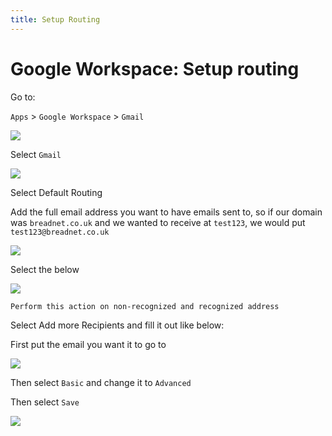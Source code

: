 ```yaml
---
title: Setup Routing
---
```


# Google Workspace: Setup routing

Go to:

`Apps` > `Google Workspace` > `Gmail`

![](/assets/iPZWBvJp9qJTDbh5-image-1642771101260.png)

Select `Gmail`

![](/assets/DEK0ilyWJhXXzqhb-image-1642771115391.png)

Select Default Routing


Add the full email address you want to have emails sent to, so if our domain was `breadnet.co.uk` and we wanted to receive at `test123`, we would put `test123@breadnet.co.uk`

![](/assets/k74fQlTzbNTCoVmD-image-1642771208110.png)

Select the below

![](/assets/9lwDfBcEr0MVFVt3-image-1642771239476.png)

`Perform this action on non-recognized and recognized address`

Select Add more Recipients and fill it out like below:

First put the email you want it to go to

![](/assets/sGYTTQzEk4MNllA8-image-1642771319408.png)

Then select `Basic` and change it to `Advanced`

Then select `Save`

![](/assets/lR3gpWqK5uymZy76-image-1642771373312.png)